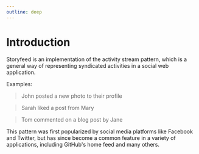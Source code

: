 ```yaml
---
outline: deep
---
```


# Introduction

Storyfeed is an implementation of the activity stream pattern, which is a general way of representing syndicated activities in a social web application.

Examples:

> John posted a new photo to their profile

> Sarah liked a post from Mary

> Tom commented on a blog post by Jane

This pattern was first popularized by social media platforms like Facebook and Twitter, but has since become a common feature in a variety of applications, including GitHub's home feed and many others.